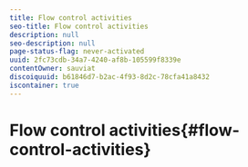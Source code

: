 ```yaml
---
title: Flow control activities
seo-title: Flow control activities
description: null
seo-description: null
page-status-flag: never-activated
uuid: 2fc73cdb-34a7-4240-af8b-105599f8339e
contentOwner: sauviat
discoiquuid: b61846d7-b2ac-4f93-8d2c-78cfa41a8432
iscontainer: true
---
```


# Flow control activities{#flow-control-activities}

